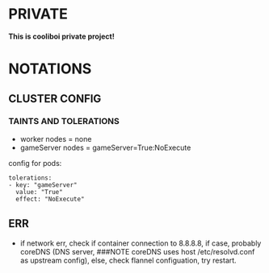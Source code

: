 # PRIVATE

**This is cooliboi private project!**


# NOTATIONS

## CLUSTER CONFIG

### TAINTS AND TOLERATIONS

- worker nodes = none
- gameServer nodes = gameServer=True:NoExecute

config for pods:
```
tolerations:
- key: "gameServer"
  value: "True"
  effect: "NoExecute"
```

## ERR

- if network err, check if container connection to 8.8.8.8, if case, probably coreDNS (DNS server, ###NOTE coreDNS uses host /etc/resolvd.conf as upstream config), else, check flannel configuation, try restart. 

